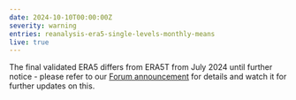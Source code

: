 ```yaml
---
date: 2024-10-10T00:00:00Z
severity: warning
entries: reanalysis-era5-single-levels-monthly-means
live: true
---
```

The final validated ERA5 differs from ERA5T from July 2024 until further notice - please refer to our
[Forum announcement](https://forum.ecmwf.int/t/final-validated-era5-product-to-differ-from-era5t-in-july-2024/6685)
for details and watch it for further updates on this.   

